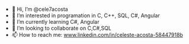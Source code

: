- 👋 Hi, I’m @cele7acosta
- 👀 I’m interested in programation in C, C++, SQL, C#, Angular
- 🌱 I’m currently learning C#, Angular
- 💞️ I’m looking to collaborate on C,C#,SQL
- 📫 How to reach me: www.linkedin.com/in/celeste-acosta-58447918b

<!---
cele7acosta/cele7acosta is a ✨ special ✨ repository because its `README.md` (this file) appears on your GitHub profile.
You can click the Preview link to take a look at your changes.
--->
